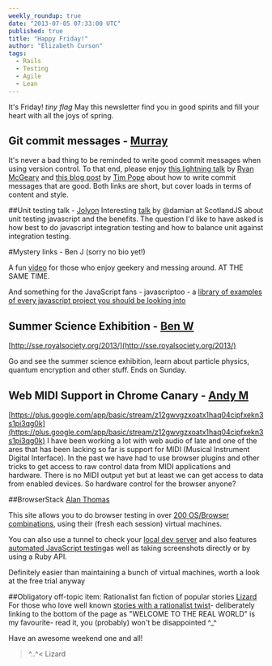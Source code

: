 ```yaml
---
weekly_roundup: true
date: "2013-07-05 07:33:00 UTC"
published: true
title: "Happy Friday!"
author: "Elizabeth Curson"
tags:
  - Rails
  - Testing
  - Agile
  - Lean
---
```


It's Friday! *tiny flag* May this newsletter find you in good spirits and fill your heart with all the joys of spring.

## Git commit messages - [Murray](http://www.unboxedconsulting.com/people/murray-steele)

It's never a bad thing to be reminded to write good commit messages when using version control.  To that end, please enjoy [this lightning talk](http://ryan.mcgeary.org/talks/2011/09/02/do-your-commit-messages-suck-rockymtnruby/) by [Ryan McGeary](http://ryan.mcgeary.org/) and [this blog post](http://tbaggery.com/2008/04/19/a-note-about-git-commit-messages.html) by [Tim Pope](http://tpo.pe/) about how to write commit messages that are good.  Both links are short, but cover loads in terms of content and style.

##Unit testing talk - [Jolyon](http://www.unboxedconsulting.com/people/jolyon-pawlyn)
Interesting [talk](http://vimeo.com/68526881) by @damian at ScotlandJS about unit testing javascript and the benefits. The question I'd like to have asked is how best to do javascript integration testing and how to balance unit against integration testing.

#Mystery links - Ben J (sorry no bio yet!)

A fun [video](http://vidinterest.com/video/3124/keyboard-using-bananas-makey-makey) for those who enjoy geekery and messing around. AT THE SAME TIME.

And something for the JavaScript fans - javascriptoo - a [ library of examples of every javascript project you should be looking into](http://www.javascriptoo.com)

## Summer Science Exhibition - [Ben W](http://www.unboxedconsulting.com/people/ben-wong)
[http://sse.royalsociety.org/2013/](http://sse.royalsociety.org/2013/)

Go and see the summer science exhibition, learn about particle physics, quantum encryption and other stuff. Ends on Sunday.

## Web MIDI Support in Chrome Canary - [Andy M](http://www.unboxedconsulting.com/people/andrew-mitchell)
[https://plus.google.com/app/basic/stream/z12gwvgzxoatx1haq04cipfxekn3s1pi3qg0k](https://plus.google.com/app/basic/stream/z12gwvgzxoatx1haq04cipfxekn3s1pi3qg0k)
I have been working a lot with web audio of late and one of the ares that has been lacking so far is support for MIDI (Musical Instrument Digital Interface). In the past we have had to use browser plugins and other tricks to get access to raw control data from MIDI applications and hardware. There is no MIDI output yet but at least we can get access to data from enabled devices. So hardware control for the browser anyone?

##BrowserStack [Alan Thomas](http://www.unboxedconsulting.com/people/alan-thomas)

This site allows you to do browser testing in over [200 OS/Browser combinations](http://www.browserstack.com/list-of-browsers-and-platforms), using their (fresh each session) virtual machines.

You can also use a tunnel to check your [local dev server](http://www.browserstack.com/local-testing) and also features [automated JavaScript testing](http://www.browserstack.com/automated-browser-testing-api)as well as taking screenshots directly or by using a Ruby API.

Definitely easier than maintaining a bunch of virtual machines, worth a look at the free trial anyway

##Obligatory off-topic item: Rationalist fan fiction of popular stories [Lizard](http://www.unboxedconsulting.com/people/elizabeth-curson)
For those who love well known [stories with a rationalist twist](http://hpmor.com/chapter/64#nav-bottom)- deliberately linking to the bottom of the page as "WELCOME TO THE REAL WORLD" is my favourite- read it, you (probably) won't be disappointed ^_^


Have an awesome weekend one and all!


>^..^< Lizard
